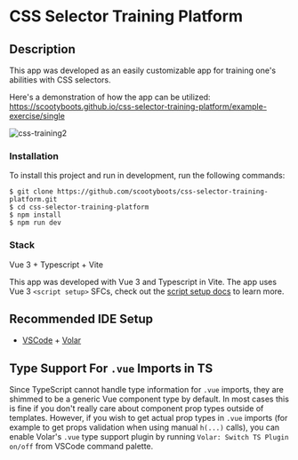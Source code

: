 # CSS Selector Training Platform

## Description
This app was developed as an easily customizable app for training one's abilities with CSS selectors.

Here's a demonstration of how the app can be utilized: https://scootyboots.github.io/css-selector-training-platform/example-exercise/single
 
![css-training2](https://user-images.githubusercontent.com/6701630/163525330-d3019303-2908-4572-8bc0-fc79c419ed0f.gif)

### Installation

To install this project and run in development, run the following commands:

```
$ git clone https://github.com/scootyboots/css-selector-training-platform.git
$ cd css-selector-training-platform
$ npm install
$ npm run dev
```

### Stack

Vue 3 + Typescript + Vite

This app was developed with Vue 3 and Typescript in Vite. The app uses Vue 3 `<script setup>` SFCs, check out the [script setup docs](https://v3.vuejs.org/api/sfc-script-setup.html#sfc-script-setup) to learn more.

## Recommended IDE Setup

- [VSCode](https://code.visualstudio.com/) + [Volar](https://marketplace.visualstudio.com/items?itemName=johnsoncodehk.volar)

## Type Support For `.vue` Imports in TS

Since TypeScript cannot handle type information for `.vue` imports, they are shimmed to be a generic Vue component type by default. In most cases this is fine if you don't really care about component prop types outside of templates. However, if you wish to get actual prop types in `.vue` imports (for example to get props validation when using manual `h(...)` calls), you can enable Volar's `.vue` type support plugin by running `Volar: Switch TS Plugin on/off` from VSCode command palette.
